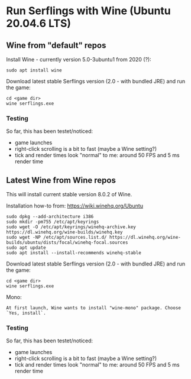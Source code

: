 # Run Serflings with Wine (Ubuntu 20.04.6 LTS)

## Wine from "default" repos

Install Wine - currently version 5.0-3ubuntu1 from 2020 (?):

```
sudo apt install wine
```

Download latest stable Serflings version (2.0 - with bundled JRE) and run the game:

```
cd <game dir>
wine serflings.exe
```

### Testing

So far, this has been testet/noticed:

* game launches
* right-click scrolling is a bit to fast (maybe a Wine setting?)
* tick and render times look "normal" to me: around 50 FPS and 5 ms render time

## Latest Wine from Wine repos

This will install current stable version 8.0.2 of Wine.

Installation how-to from: https://wiki.winehq.org/Ubuntu


```
sudo dpkg --add-architecture i386 
sudo mkdir -pm755 /etc/apt/keyrings
sudo wget -O /etc/apt/keyrings/winehq-archive.key https://dl.winehq.org/wine-builds/winehq.key
sudo wget -NP /etc/apt/sources.list.d/ https://dl.winehq.org/wine-builds/ubuntu/dists/focal/winehq-focal.sources
sudo apt update
sudo apt install --install-recommends winehq-stable
```

Download latest stable Serflings version (2.0 - with bundled JRE) and run the game:

```
cd <game dir>
wine serflings.exe
```

Mono:

```
At first launch, Wine wants to install "wine-mono" package. Choose `Yes, install`.
```

### Testing

So far, this has been testet/noticed:

* game launches
* right-click scrolling is a bit to fast (maybe a Wine setting?)
* tick and render times look "normal" to me: around 50 FPS and 5 ms render time